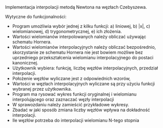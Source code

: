  Implementacja interpolacji metodą Newtona na węzłach Czebyszewa.

Wytyczne do funkcjonalności:
- Program umożliwia wybór jednej z kilku funkcji:
a) liniowej,
b) |x|,
c) wielomianowej,
d) trygonometrycznej,
e) ich złożenia.
- Wartości wielomianów interpolowanych należy obliczać używając schematu Hornera.
- Wartości wielomianów interpolacyjnych należy obliczać bezpośrednio, skorzystanie ze schematu Hornera nie jest bowiem możliwe bez uprzedniego przekształcenia wielomianu interpolacyjnego do postaci kanonicznej.
- Użytkownik wybiera: funkcję, liczbę węzłów interpolacyjnych, przedział interpolacji.
- Położenie węzłów wyliczane jest z odpowiednich wzorów,
- Wartości w węzłach interpolacyjnych wyliczane są przy użyciu funkcji wybranej przez użytkownika.
- Program ma rysować wykres funkcji oryginalnej i wielomianu interpolującego oraz zaznaczać węzły interpolacji
- W sprawozdaniu należy zamieścić przykładowe wykresy.
- Zbadać w jaki sposób zmiana liczby węzłów wpływa na dokładność interpolacji.
- Ile węzłów potrzeba do interpolacji wielomianu N-tego stopnia
